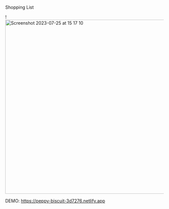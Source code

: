 Shopping List

!<img width="553" alt="Screenshot 2023-07-25 at 15 17 10" src="https://github.com/busratugul/shopping-list/assets/134439412/60b3dd93-b96d-4c6a-a158-b0aed5932007">


DEMO: https://peppy-biscuit-3d7276.netlify.app

